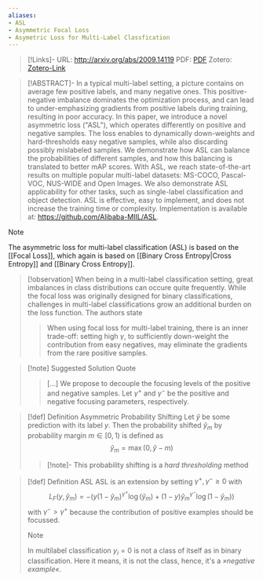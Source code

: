 ```yaml
---
aliases:
- ASL
- Asymmetric Focal Loss
- Asymetric Loss for Multi-Label Classfication
---
```


>[!Links]-
>URL: http://arxiv.org/abs/2009.14119
>PDF: [PDF](ben-baruch2021.pdf)
>Zotero: [Zotero-Link](zotero://select/items/@ben-baruch2021)

>[!ABSTRACT]-
>In a typical multi-label setting, a picture contains on average few positive labels, and many negative ones. This positive-negative imbalance dominates the optimization process, and can lead to under-emphasizing gradients from positive labels during training, resulting in poor accuracy. In this paper, we introduce a novel asymmetric loss ("ASL"), which operates differently on positive and negative samples. The loss enables to dynamically down-weights and hard-thresholds easy negative samples, while also discarding possibly mislabeled samples. We demonstrate how ASL can balance the probabilities of different samples, and how this balancing is translated to better mAP scores. With ASL, we reach state-of-the-art results on multiple popular multi-label datasets: MS-COCO, Pascal-VOC, NUS-WIDE and Open Images. We also demonstrate ASL applicability for other tasks, such as single-label classification and object detection. ASL is effective, easy to implement, and does not increase the training time or complexity. Implementation is available at: https://github.com/Alibaba-MIIL/ASL.

>[!note]
>The asymmetric loss for multi-label classification (ASL) is based on the [[Focal Loss]], which again is based on [[Binary Cross Entropy|Cross Entropy]] and [[Binary Cross Entropy]].

>[!observation]
>When being in a multi-label classification setting, great imbalances in class distributions can occure quite frequently. While the focal loss was originally designed for binary classifications, challenges in multi-label classifications grow an additional burden on the loss function. The authors state
>>When using focal loss for multi-label training, there is an inner trade-off: setting high $\gamma$, to sufficiently down-weight the contribution from easy negatives, may eliminate the gradients from the rare positive samples.
>

>[!note] Suggested Solution
> Quote
>>[...]  We propose to decouple the focusing levels of the positive and negative samples. Let $\gamma^+$ and $\gamma^-$ be the positive and negative focusing parameters, respectively.

>[!def] Definition Asymmetric Probability Shifting
>Let $\hat{y}$ be some prediction with its label $y$. Then the probability shifted $\hat{y}_m$ by probability margin $m \in [0,1)$ is defined as
>$$ \hat{y}_m = \max(0, \hat{y}-m) $$
>>[!note]-
>>This probability shifting is a _hard thresholding_ method

>[!def] Definition ASL
> ASL is an extension by setting $\gamma^+, \gamma^- \geq0$ with 
>$$ L_{F}(y, \hat{y}_m) = -\left(y (1-\hat{y}_m)^{\gamma^+} \log(\hat{y}_m) + (1-y) \hat{y}_m^{\gamma^-}\log(1-\hat{y}_m)\right)$$
>with $\gamma^- > \gamma^+$ because the contribution of positive examples should be focussed.
>>[!note]
>>In multilabel classification $y_i=0$ is not a class of itself as in binary classification. Here it means, it is not the class, hence, it's a _»negative example«_.